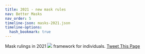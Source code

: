 ```yaml
---
title: 2021 - new mask rules
nav: Better Masks
nav_order: 5
timeline-json: masks-2021.json
timeline-options: 
  hash_bookmark: true
---
```


Mask rulings in 2021 <img src="https://user-images.githubusercontent.com/82182/102926364-c4098300-448c-11eb-9f06-b96d8e9d1d77.png"> framework for individuals. <a href="https://twitter.com/intent/tweet?url=https%3A%2F%2Fits-airborne.org%2Fearly-masking-countries&via=AerosolizedC19&text=%23COVIDisAirborne%20%23masks4All%20%23bewareOfSharedAir%20%23ventilation. See: " target="_blank">Tweet This Page</a>